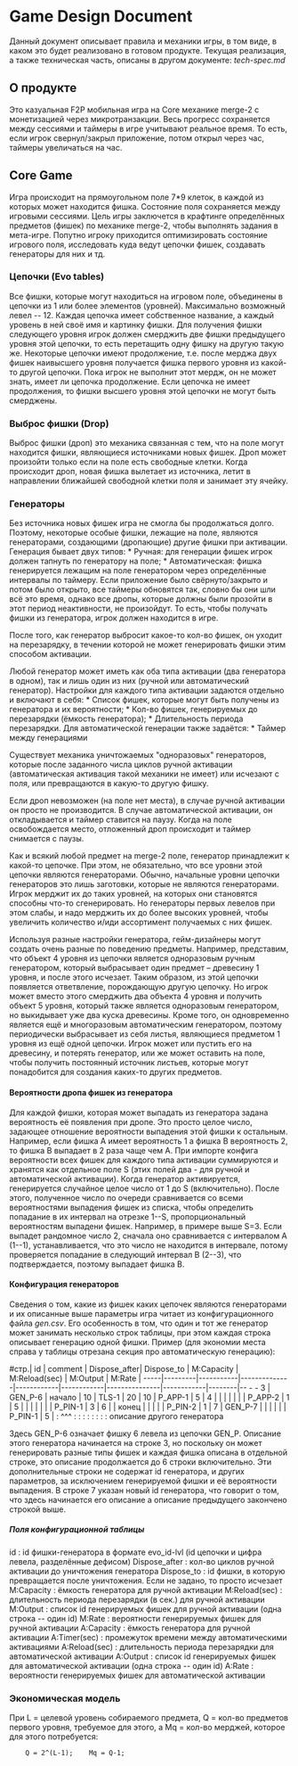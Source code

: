 # Game Design Document #
Данный документ описывает правила и механики игры, в том виде, в каком это будет реализовано в готовом продукте. Текущая реализация, а также техническая часть, описаны в другом документе: *tech-spec.md*

## О продукте ##
Это казуальная F2P мобильная игра на Core механике merge-2 с монетизацией через микротранзакции. Весь прогресс сохраняется между сессиями и таймеры в игре учитывают реальное время. То есть, если игрок свернул/закрыл приложение, потом открыл через час, таймеры увеличаться на час.

## Core Game ## 
Игра происходит на прямоугольном поле 7*9 клеток, в каждой из которых может находится фишка.  Состояние поля сохраняется между игровыми сессиями.
Цель игры заключется в крафтинге определённых предметов (фишек) по механике merge-2, чтобы выполнять задания в мета-игре. Попутно игроку приходится оптимизировать состояние игрового поля, исследовать куда ведут цепочки фишек, создавать генераторы для них и тд.

### Цепочки (Evo tables) ###
Все фишки, которые могут находиться на игровом поле, объединены в цепочки из 1 или более элементов (уровней). Максимально возможный левел -- 12. Каждая цепочка имеет собственное название, а каждый уровень в ней своё имя и картинку фишки. Для получения фишки следующего уровня игрок должен смерджить две фишки предыдущего уровня этой цепочки, то есть перетащить одну фишку на другую такую же. 
Некоторые цепочки имеют продолжение, т.е. после мерджа двух фишек наивысшего уровня получается фишка первого уровня из какой-то другой цепочки. Пока игрок не выполнит этот мердж, он не может знать, имеет ли цепочка продолжение.
Если цепочка не имеет продолжения, то фишки высшего уровня этой цепочки не могут быть смерджены.

### Выброс фишки (Drop) ###
Выброс фишки (дроп) это механика связанная с тем, что на поле могут находится фишки, являющиеся источниками новых фишек. Дроп может произойти только если на поле есть свободные клетки. 
Когда происходит дроп, новая фишка вылетает из источника, летит в направлении ближайшей свободной клетки поля и занимает эту ячейку.

### Генераторы ###
Без источника новых фишек игра не смогла бы продолжаться долго. Поэтому, некоторые особые фишки, лежащие на поле, являются генераторами, создающими (дропающие) другие фишки при активации. Генерация бывает двух типов:
    * Ручная: для генерации фишек игрок должен тапнуть по генератору на поле;
    * Автоматическая: фишка генерируется лежащим на поле генератором через определённые интервалы по таймеру.
     Если приложение было свёрнуто/закрыто и потом было открыто, все таймеры обновятся так, словно бы они шли всё это время, однако все дропы, которые должны были прозойти в этот период неактивности, не произойдут. То есть, чтобы получать фишки  из генератора, игрок должен находится в игре.

После того, как генератор выбросит какое-то кол-во фишек, он уходит на перезарядку, в течении которой не может генерировать фишки этим способом активации.

Любой генератор может иметь как оба типа активации (два генератора в одном), так и лишь один из них (ручной или автоматический генератор). Настройки для каждого типа активации задаются отдельно и включают в себя:
    * Список фишек, которые могут быть получены из генератора и их вероятности;
    * Кол-во фишек, генерируемых до перезарядки (ёмкость генератора);
    * Длительность периода перезарядки.
Для автоматической генерации также задаётся:
    * Таймер между генерациями

Существует механика уничтожаемых "одноразовых" генераторов, которые после заданного числа циклов ручной активации (автоматическая активация такой механики не имеет) или исчезают с поля, или превращаются в какую-то другую фишку. 

Если дроп невозможен (на поле нет места), в случае ручной активации он просто не производится. В случае автоматической активации, он откладывается и таймер ставится на паузу. Когда на поле освобождается место, отложенный дроп происходит и таймер снимается с паузы.

Как и всякий любой предмет на merge-2 поле, генератор принадлежит к какой-то цепочке. При этом, не обязательно, что все уровни этой цепочки являются генераторами. Обычно, начальные уровни цепочки генераторов это лишь заготовки, которые не являются генераторами. Игрок мерджит их до таких уровней, на которых они становятся способны что-то сгенерировать. Но генераторы первых левелов при этом слабы, и надо мерджить их до более высоких уровней, чтобы увеличить количество и/иди ассортимент получаемых с них фишек.

Используя разные настройки генератора, гейм-дизайнеры могут создать очень разные по поведению предметы. Например, представим, что объект 4 уровня из цепочки является одноразовым ручным генератором, который выбрасывает один предмет – древесину 1 уровня, и после этого исчезает. Таким образом, из этой цепочки появляется ответвление, порождающую другую цепочку. Но игрок может вместо этого смерджить два объекта 4 уровня и получить объект 5 уровня, который также является одноразовым генератором, но выкидывает уже два куска древесины. Кроме того, он одновременно является ещё и многоразовым автоматическим генератором, поэтому периодически выбрасывает из себя листья, являющиеся предметом 1 уровня из ещё одной цепочки. Игрок может или пустить его на древесину, и потерять генератор, или же может оставить на поле, чтобы получить постоянный источник листьев, которые могут понадобится для создания каких-то других предметов.




#### Вероятности дропа фишек из генератора ####
Для каждой фишки, которая может выпадать из генератора задана вероятность её появления при дропе. Это просто целое число, задающее отношение вероятности выпадения этой фишки к остальным. Например, если фишка A имеет вероятность 1 а фишка B вероятность 2, то фишка B выпадает в 2 раза чаще чем A.
При импорте конфига вероятности всех фишек для каждого типа активации суммируются и хранятся как отдельное поле S (этих полей два - для ручной и автоматической активации). Когда генератор активируется, генерируется случайное целое число от 1 до S (включительно). После этого, полученное число по очереди сравнивается со всеми вероятностями выпадения фишек из списка, чтобы определить попадание в их интервал на отрезке 1--S, пропорциональный вероятностям выпадени фишек. Например, в примере выше S=3. Если выпадет рандомное число 2, сначала оно сравнивается с интервалом A (1--1), устанавливается, что это число не находится в интервале, потому проверяется попадание в следующий интервал B (2--3), что подтверждается, поэтому выпадает фишка B. 

 
#### Конфигурация генераторов ####
Сведения о том, какие из фишек каких цепочек являются генераторами и их описанные выше параметры игра читает из конфигурационного файла *gen.csv*. Его особенность в том, что один и тот же генератор может занимать несколько строк таблицы, при этом каждая строка описывает генерацию одной фишки. Пример (для экономии места справа у таблицы отрезана секция про автоматическую генерацию):

#стр.| id      | comment   | Dispose_after| Dispose_to | M:Capacity | M:Reload(sec) | M:Output   | M:Rate |
-----|---------|-----------|--------------|------------|------------|---------------|------------|--------|-- -  -
   3 | GEN_P-6 | начало    |           10 | TLS-1      | 20         | 10            | P_APP-1    |      5 |
   4 |         |           |              |            |            |               | P_APP-2    |      1 |
   5 |         |           |              |            |            |               | P_PIN-1    |      3 |
   6 |         | конец     |              |            |            |               | P_PIN-2    |      1 |
   7 | GEN_P-7 |           |              |            |            |               | P_PIN-1    |      5 |
     :  ^^^    :           :              :            :            :               :            :        :
         описание другого генератора

Здесь GEN_P-6 означает фишку 6 левела из цепочки GEN_P. Описание этого генератора начинается на строке 3, но поскольку он может генерировать разные типы фишек и каждая фишка описана в отдельной строке, это описание продолжается до 6 строки включительно. Эти дополнительные строки не содержат id генератора, и других параметров, за исключением генерируемой фишки и её вероятности выпадения. В строке 7 указан новый id генератора, что говорит о том, что здесь начинается его описание а описание предыдущего закончено строкой выше.

##### Поля конфигурационной таблицы #####
id              : id фишки-генератора в формате evo_id-lvl (id цепочки и цифра левела, разделённые дефисом)
Dispose_after   : кол-во циклов ручной активации до уничтожения генератора
Dispose_to      : id фишки, в которую превращается после уничтожения. Если не задано, то просто исчезает
M:Capacity      : ёмкость генератора для ручной активации
M:Reload(sec)   : длительность периода перезарядки (в сек.) для ручной активации
M:Output        : список id генерируемых фишек для ручной активации (одна строка -- один id)
M:Rate          : вероятности генерируемых фишек для ручной активации
A:Capacity      : ёмкость генератора для ручной активации
A:Timer(sec)    : промежуток времени между автоматическими активациями
A:Reload(sec)   : длительность периода перезарядки для автоматической активации
A:Output        : список id генерируемых фишек для автоматической активации (одна строка -- один id)
A:Rate          : вероятности генерируемых фишек для автоматической активации



### Экономическая модель ###
При L = целевой уровень собираемого предмета, Q = кол-во предметов первого уровня, требуемое для этого, а Mq = кол-во мерджей, которое для этого потребуется:

        Q = 2^(L-1); 	Mq = Q-1;


